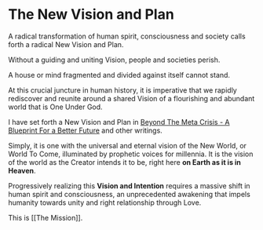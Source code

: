 # The New Vision and Plan

A radical transformation of human spirit, consciousness and society calls forth a radical New Vision and Plan. 

Without a guiding and uniting Vision, people and societies perish. 

A house or mind fragmented and divided against itself cannot stand. 

At this crucial juncture in human history, it is imperative that we rapidly rediscover and reunite around a shared Vision of a flourishing and abundant world that is One Under God. 

I have set forth a New Vision and Plan in [Beyond The Meta Crisis - A Blueprint For a Better Future](https://lionsberg.wiki/lionsberg_wiki_books/beyond_the_meta_crisis/beyond_the_meta_crisis_-_a_blueprint_for_a_better_future) and other writings. 

Simply, it is one with the universal and eternal vision of the New World, or World To Come, illuminated by prophetic voices for millennia. It is the vision of the world as the Creator intends it to be, right here **on Earth as it is in Heaven**.  

Progressively realizing this **Vision and Intention** requires a massive shift in human spirit and consciousness, an unprecedented awakening that impels humanity towards unity and right relationship through Love. 

This is [[The Mission]]. 



